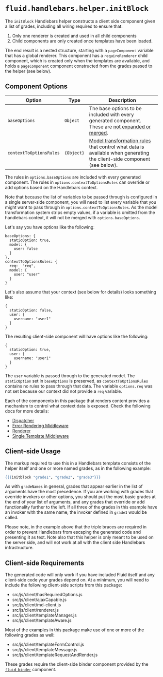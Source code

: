 # `fluid.handlebars.helper.initBlock`

The `initBlock` Handlebars helper constructs a client side component given a list of grades, including all
wiring required to ensure that:

1. Only one renderer is created and used in all child components
2. Child components are only created once templates have been loaded.

The end result is a nested structure, starting with a `pageComponent` variable that has a global renderer.  This
component has a `requireRenderer` child component, which is created only when the templates are available, and holds
a `pageComponent` component constructed from the grades passed to the helper (see below).

## Component Options

| Option                  | Type       | Description |
| ----------------------- | ---------- | ----------- |
| `baseOptions`           | `Object`   | The base options to be included with every generated component.  These are [not expanded or merged](http://docs.fluidproject.org/infusion/development/OptionsMerging.html#structure-of-the-merge-policy-object). |
| `contextToOptionsRules` | `{Object}` | [Model transformation rules](http://docs.fluidproject.org/infusion/development/ModelTransformationAPI.html) that control what data is available when generating the client-side component (see below). |

The rules in `options.baseOptions` are included with every generated component.  The rules in
`options.contextToOptionsRules` can override or add options based on the Handlebars context.

Note that because the list of variables to be passed through is configured in a single server-side component, you
will need to list every variable that you might want to pass through in `options.contextToOptionsRules`.  As the model
transformation system strips empty values, if a variable is omitted from the handlebars context, it will not be
merged with `options.baseOptions`.

Let's say you have options like the following:

```snippet
baseOptions: {
  staticOption: true,
  model: {
    user: false
  }
},
contextToOptionsRules: {
  req:  "req",
  model: {
    user: "user"
  }
}
```

Let's also assume that your context (see below for details) looks something like:

```json5
{
  staticOption: false,
  user: {
    username: "user1"
  }
}
```

The resulting client-side component will have options like the following:

```json5
{
  staticOption: true,
  user: {
    username: "user1"
  }
}
```

The `user` variable is passed through to the generated model.  The `staticOption` set in `baseOptions` is preserved, as
`contextToOptionsRules` contains no rules to pass through that data.  The variable `options.req` was not set because
our context did not provide a `req` variable.

Each of the components in this package that renders content provides a mechanism to control what context data is
exposed.  Check the following docs for more details:

* [Dispatcher](dispatcher.md)
* [Error Rendering Middleware](errorRenderingMiddleware.md)
* [Renderer](renderer.md)
* [Single Template Middleware](singleTemplateMiddleware.md)

## Client-side Usage

The markup required to use this in a Handlebars template consists of the helper itself and one or more named grades, as
in the following example:

```handlebars
{{{initblock "grade1", "grade2", "grade3"}}}
```

As with `gradeNames` in general, grades that appear earlier in the list of arguments have the most precedence.
If you are working with grades that override invokers or other options, you should put the most basic grades at the
end of your list of arguments, and any grades that override or add functionality further to the left.  If all three
of the grades in this example have an invoker with the same name, the invoker defined in `grade1` would be called.

Please note, in the example above that the triple braces are required in order to prevent Handlebars from escaping
the generated code and presenting it as text.  Note also that this helper is only meant to be used on the server
side, and will not work at all with the client side Handlebars infrastructure.

## Client-side Requirements

The generated code will only work if you have included Fluid itself and any client-side code your grades depend on.
At a minimum, you will need to include the following client-side scripts from this package:

* src/js/client/hasRequiredOptions.js
* src/js/client/ajaxCapable.js
* src/js/client/md-client.js
* src/js/client/renderer.js
* src/js/client/templateManager.js
* src/js/client/templateAware.js

Most of the examples in this package make use of one or more of the following grades as well:

* src/js/client/templateFormControl.js
* src/js/client/templateMessage.js
* src/js/client/templateRequestAndRender.js

These grades require the client-side binder component provided by the [`fluid-binder`](http://github.com/fluid-project/fluid-binder/)
component.

